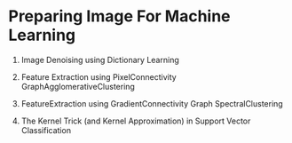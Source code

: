 # Preparing Image For Machine Learning

1. Image Denoising using Dictionary Learning

2. Feature Extraction using PixelConnectivity GraphAgglomerativeClustering

3. FeatureExtraction using GradientConnectivity Graph SpectralClustering

4. The Kernel Trick (and Kernel Approximation) in Support Vector Classification

